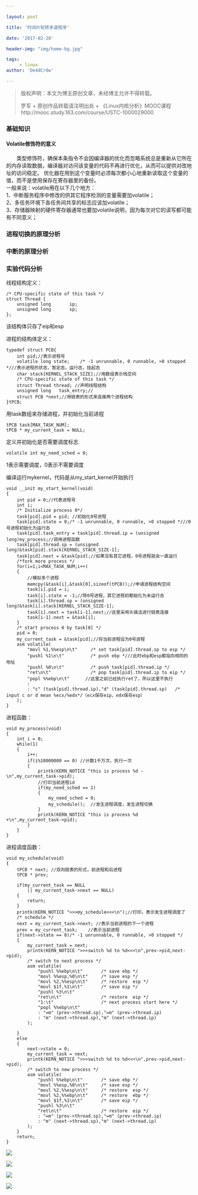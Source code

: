 ```yaml
---

layout: post

title: '时间片轮转多道程序'

date: '2017-02-28'

header-img: "img/home-bg.jpg"

tags:
     - linux
author: 'De4dCr0w'

---
```


>版权声明：本文为博主原创文章，未经博主允许不得转载。
>
>罗军 + 原创作品转载请注明出处 + 《Linux内核分析》MOOC课程http://mooc.study.163.com/course/USTC-1000029000  

### 基础知识 ###
#### Volatile修饰符的意义 ####

　　类型修饰符，确保本条指令不会因编译器的优化而忽略系统总是重新从它所在的内存读取数据，编译器对访问该变量的代码不再进行优化，从而可以提供对改地址的访问稳定。 优化器在用到这个变量时必须每次都小心地重新读取这个变量的值，而不是使用保存在寄存器里的备份。  
一般来说：volatile用在以下几个地方：  
1、中断服务程序中修改的供其它程序检测的变量需要加volatile；  
2、多任务环境下各任务间共享的标志应该加volatile；  
3、存储器映射的硬件寄存器通常也要加volatile说明，因为每次对它的读写都可能有不同意义；

### 进程切换的原理分析 ###


### 中断的原理分析 ###

### 实验代码分析 ###
线程结构定义：  

	/* CPU-specific state of this task */
	struct Thread {
	    unsigned long		ip;
	    unsigned long		sp;
	};  

该结构体只存了eip和esp 

进程的结构体定义：  

	typedef struct PCB{
	    int pid;//表示进程号
	    volatile long state;	/* -1 unrunnable, 0 runnable, >0 stopped *///表示进程的状态，暂定态，运行态，挂起态
	    char stack[KERNEL_STACK_SIZE];//用数组表示栈空间
	    /* CPU-specific state of this task */
	    struct Thread thread; //声明线程结构
	    unsigned long	task_entry;//
	    struct PCB *next;//用链表的形式来连接两个进程结构
	}tPCB;

用task数组来存储进程，并初始化当前进程

	tPCB task[MAX_TASK_NUM];
	tPCB * my_current_task = NULL;  

定义并初始化是否需要调度标志  

	volatile int my_need_sched = 0;  

1表示需要调度，0表示不需要调度  

编译运行mykernel，代码是从my_start_kernel开始执行  
	
	void __init my_start_kernel(void)
	{
	    int pid = 0;//代表进程号
	    int i;
	    /* Initialize process 0*/
	    task[pid].pid = pid; //初始化0号进程
	    task[pid].state = 0;/* -1 unrunnable, 0 runnable, >0 stopped *///0号进程初始化为运行态
	    task[pid].task_entry = task[pid].thread.ip = (unsigned long)my_process;//调用进程函数
	    task[pid].thread.sp = (unsigned long)&task[pid].stack[KERNEL_STACK_SIZE-1];
	    task[pid].next = &task[pid];//如果没有其它进程，0号进程就会一直运行
	    /*fork more process */
	    for(i=1;i<MAX_TASK_NUM;i++)
	    {
			//模拟多个进程
	        memcpy(&task[i],&task[0],sizeof(tPCB));//申请进程结构空间
	        task[i].pid = i;
	        task[i].state = -1;//除0号进程，其它进程初都始化为未运行态
	        task[i].thread.sp = (unsigned long)&task[i].stack[KERNEL_STACK_SIZE-1];
	        task[i].next = task[i-1].next;//这里采用头插法进行链表连接
	        task[i-1].next = &task[i];
	    }
	    /* start process 0 by task[0] */
	    pid = 0;
	    my_current_task = &task[pid];//将当前进程设为0号进程
		asm volatile(
	    	"movl %1,%%esp\n\t" 	/* set task[pid].thread.sp to esp */
	    	"pushl %1\n\t" 	        /* push ebp *///此时ebp和esp都指向相同的地址
	    	"pushl %0\n\t" 	        /* push task[pid].thread.ip */
	    	"ret\n\t" 	            /* pop task[pid].thread.ip to eip */
	    	"popl %%ebp\n\t"      //这里之前已经执行ret了，所以这里不执行
	    	: 
	    	: "c" (task[pid].thread.ip),"d" (task[pid].thread.sp)	/* input c or d mean %ecx/%edx*/（ecx保存eip，edx保存esp）
		);
	}   

进程函数：  

	void my_process(void)
	{
	    int i = 0;
	    while(1)
	    {
	        i++;
	        if(i%10000000 == 0) //计数1千万次，执行一次
	        {
	            printk(KERN_NOTICE "this is process %d -\n",my_current_task->pid);
				//打印当前进程id
	            if(my_need_sched == 1)
	            {
	                my_need_sched = 0;
	        	    my_schedule();  //发生进程调度，发生进程切换
	        	}
	        	printk(KERN_NOTICE "this is process %d +\n",my_current_task->pid);
	        }     
	    }
	}  

进程调度函数：  

	void my_schedule(void)
	{
	    tPCB * next; //双向链表的形式，前进程和后进程
	    tPCB * prev;
	
	    if(my_current_task == NULL 
	        || my_current_task->next == NULL)
	    {
	    	return;
	    }
	    printk(KERN_NOTICE ">>>my_schedule<<<\n");//打印，表示发生进程调度了
	    /* schedule */
	    next = my_current_task->next; //表示当前进程的下一个进程
	    prev = my_current_task;    //表示当前进程
	    if(next->state == 0)/* -1 unrunnable, 0 runnable, >0 stopped */
	    {
	    	my_current_task = next; 
	    	printk(KERN_NOTICE ">>>switch %d to %d<<<\n",prev->pid,next->pid);  
	    	/* switch to next process */
	    	asm volatile(	
	        	"pushl %%ebp\n\t" 	    /* save ebp */
	        	"movl %%esp,%0\n\t" 	/* save esp */
	        	"movl %2,%%esp\n\t"     /* restore  esp */
	        	"movl $1f,%1\n\t"       /* save eip */	
	        	"pushl %3\n\t" 
	        	"ret\n\t" 	            /* restore  eip */
	        	"1:\t"                  /* next process start here */
	        	"popl %%ebp\n\t"
	        	: "=m" (prev->thread.sp),"=m" (prev->thread.ip)
	        	: "m" (next->thread.sp),"m" (next->thread.ip)
	    	); 
	 	
	    }
	    else
	    {
	        next->state = 0;
	        my_current_task = next;
	        printk(KERN_NOTICE ">>>switch %d to %d<<<\n",prev->pid,next->pid);
	    	/* switch to new process */
	    	asm volatile(	
	        	"pushl %%ebp\n\t" 	    /* save ebp */
	        	"movl %%esp,%0\n\t" 	/* save esp */
	        	"movl %2,%%esp\n\t"     /* restore  esp */
	        	"movl %2,%%ebp\n\t"     /* restore  ebp */
	        	"movl $1f,%1\n\t"       /* save eip */	
	        	"pushl %3\n\t" 
	        	"ret\n\t" 	            /* restore  eip */
	        	: "=m" (prev->thread.sp),"=m" (prev->thread.ip)
	        	: "m" (next->thread.sp),"m" (next->thread.ip)
	    	);          
	    }   
	    return;	
	}  

![](http://i.imgur.com/8l35PBH.png)  

![](http://i.imgur.com/CgWzzOV.png)  


![](http://i.imgur.com/a4A1QGD.png)  


![](http://i.imgur.com/iTSbuPI.png)  







